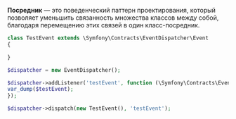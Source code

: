 **Посредник** — это поведенческий паттерн проектирования, который позволяет уменьшить связанность множества классов между собой, благодаря перемещению этих связей в один класс-посредник.

```php
class TestEvent extends \Symfony\Contracts\EventDispatcher\Event
{

}

$dispatcher = new EventDispatcher();

$dispatcher->addListener('testEvent', function (\Symfony\Contracts\EventDispatcher\Event $testEvent) {
var_dump($testEvent);
});

$dispatcher->dispatch(new TestEvent(), 'testEvent');
```